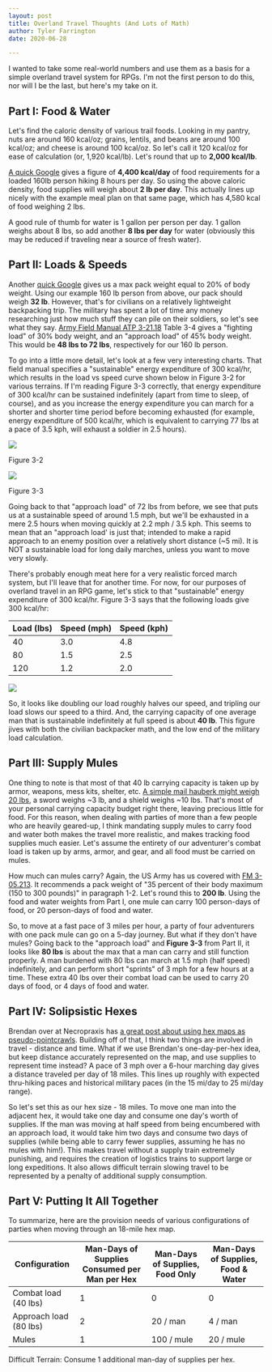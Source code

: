 ```yaml
---
layout: post
title: Overland Travel Thoughts (And Lots of Math)
author: Tyler Farrington
date: 2020-06-28

---
```


I wanted to take some real-world numbers and use them as a basis for a simple overland travel system for RPGs. I'm not the first person to do this, nor will I be the last, but here's my take on it.

## Part I: Food & Water

Let's find the caloric density of various trail foods. Looking in my pantry, nuts are around 160 kcal/oz; grains, lentils, and beans are around 100 kcal/oz; and cheese is around 100 kcal/oz. So let's call it 120 kcal/oz for ease of calculation (or, 1,920 kcal/lb). Let's round that up to **2,000 kcal/lb**.

[A quick Google](https://blog.outdoorherbivore.com/camp-tips/thru-hiker%E2%80%99s-eating-strategy/) gives a figure of **4,400 kcal/day** of food requirements for a loaded 160lb person hiking 8 hours per day. So using the above caloric density, food supplies will weigh about **2 lb per day**. This actually lines up nicely with the example meal plan on that same page, which has 4,580 kcal of food weighing 2 lbs.

A good rule of thumb for water is 1 gallon per person per day. 1 gallon weighs about 8 lbs, so add another **8 lbs per day** for water (obviously this may be reduced if traveling near a source of fresh water).

## Part II: Loads & Speeds

Another [quick Google](https://www.rei.com/blog/camp/how-much-should-your-pack-weigh) gives us a max pack weight equal to 20% of body weight. Using our example 160 lb person from above, our pack should weigh **32 lb**. However, that's for civilians on a relatively lightweight backpacking trip. The military has spent a lot of time any money researching just how much stuff they can pile on their soldiers, so let's see what they say. [Army Field Manual ATP 3-21.18](https://armypubs.army.mil/epubs/DR_pubs/DR_a/pdf/web/ARN3051_ATP%203-21x18%20FINAL%20WEB.pdf) Table 3-4 gives a "fighting load" of 30% body weight, and an "approach load" of 45% body weight. This would be **48 lbs to 72 lbs**, respectively for our 160 lb person.

To go into a little more detail, let's look at a few very interesting charts. That field manual specifies a "sustainable" energy expenditure of 300 kcal/hr, which results in the load vs speed curve shown below in Figure 3-2 for various terrains. If I'm reading Figure 3-3 correctly, that energy expenditure of 300 kcal/hr can be sustained indefinitely (apart from time to sleep, of course), and as you increase the energy expenditure you can march for a shorter and shorter time period before becoming exhausted (for example, energy expenditure of 500 kcal/hr, which is equivalent to carrying 77 lbs at a pace of 3.5 kph, will exhaust a soldier in 2.5 hours).

![](/overlandfig1.png)

Figure 3-2

![](/overlandfig2.png)

Figure 3-3

Going back to that "approach load" of 72 lbs from before, we see that puts us at a sustainable speed of around 1.5 mph, but we'll be exhausted in a mere 2.5 hours when moving quickly at 2.2 mph / 3.5 kph. This seems to mean that an "approach load' is just that; intended to make a rapid approach to an enemy position over a relatively short distance (~5 mi). It is NOT a sustainable load for long daily marches, unless you want to move very slowly. 

There's probably enough meat here for a very realistic forced march system, but I'll leave that for another time. For now, for our purposes of overland travel in an RPG game, let's stick to that "sustainable" energy expenditure of 300 kcal/hr. Figure 3-3 says that the following loads give 300 kcal/hr:

 |Load (lbs)|	 Speed (mph)|	 Speed (kph)|
 |---|---|---
| 40|	 3.0|	4.8|
| 80|	 1.5|	2.5|
| 120	| 1.2|	2.0|

![](/overlandfig3.png)

So, it looks like doubling our load roughly halves our speed, and tripling our load slows our speed to a third. And, the carrying capacity of one average man that is sustainable indefinitely at full speed is about **40 lb**. This figure jives with both the civilian backpacker math, and the low end of the military load calculation.

## Part III: Supply Mules

One thing to note is that most of that 40 lb carrying capacity is taken up by armor, weapons, mess kits, shelter, etc. [A simple mail hauberk might weigh 20 lbs](https://www.quora.com/How-much-did-medieval-suits-of-armor-weigh), a sword weighs ~3 lb, and a shield weighs ~10 lbs. That's most of your personal carrying capacity budget right there, leaving precious little for food. For this reason, when dealing with parties of more than a few people who are heavily geared-up, I think mandating supply mules to carry food and water both makes the travel more realistic, and makes tracking food supplies much easier. Let's assume the entirety of our adventurer's combat load is taken up by arms, armor, and gear, and all food must be carried on mules.

How much can mules carry? Again, the US Army has us covered with [FM 3-05.213](https://fas.org/irp/doddir/army/fm3-05-213.pdf). It recommends a pack weight of "35 percent of their body maximum (150 to 300 pounds)" in paragraph 1-2. Let's round this to **200 lb**. Using the food and water weights from Part I, one mule can carry 100 person-days of food, or 20 person-days of food and water.

So, to move at a fast pace of 3 miles per hour, a party of four adventurers with one pack mule can go on a 5-day journey. But what if they don't have mules? Going back to the "approach load" and **Figure 3-3** from Part II, it looks like **80 lbs** is about the max that a man can carry and still function properly. A man burdened with 80 lbs can march at 1.5 mph (half speed) indefinitely, and can perform short "sprints" of 3 mph for a few hours at a time. These extra 40 lbs over their combat load can be used to carry 20 days of food, or 4 days of food and water.

## Part IV: Solipsistic Hexes

Brendan over at Necropraxis has [a great post about using hex maps as pseudo-pointcrawls](http://www.necropraxis.com/2013/04/10/solipsistic-hexes/). Building off of that, I think two things are involved in travel - distance and time. What if we use Brendan's one-day-per-hex idea, but keep distance accurately represented on the map, and use supplies to represent time instead? A pace of 3 mph over a 6-hour marching day gives a distance traveled per day of 18 miles. This lines up roughly with expected thru-hiking paces and historical military paces (in the 15 mi/day to 25 mi/day range). 

So let's set this as our hex size - 18 miles. To move one man into the adjacent hex, it would take one day and consume one day's worth of supplies. If the man was moving at half speed from being encumbered with an approach load, it would take him two days and consume two days of supplies (while being able to carry fewer supplies, assuming he has no mules with him!). This makes travel without a supply train extremely punishing, and requires the creation of logistics trains to support large or long expeditions. It also allows difficult terrain slowing travel to be represented by a penalty of additional supply consumption.

## Part V: Putting It All Together

To summarize, here are the provision needs of various configurations of parties when moving through an 18-mile hex map.

| Configuration	|Man-Days of Supplies Consumed per Man per Hex|	 Man-Days of Supplies, Food Only	 |Man-Days of Supplies, Food & Water|
|---|---|---|---|
| Combat load (40 lbs)|	1	|0|	0|
| Approach load (80 lbs)|	2|	20 / man|	4 / man|
| Mules	|1|	100 / mule|	20 / mule|

Difficult Terrain: Consume 1 additional man-day of supplies per hex.